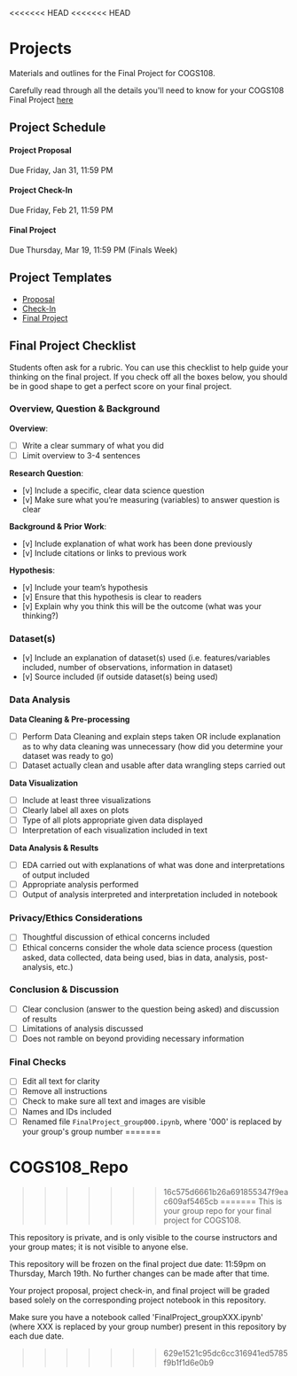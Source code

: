 <<<<<<< HEAD
<<<<<<< HEAD
# Projects 

Materials and outlines for the Final Project for COGS108.

Carefully read through all the details you'll need to know for your COGS108 Final Project [here](https://github.com/COGS108/Projects/blob/master/FinalProject_Guidelines.pdf)

## Project Schedule

#### Project Proposal
Due Friday, Jan 31, 11:59 PM

#### Project Check-In
Due Friday, Feb 21, 11:59 PM

#### Final Project
Due Thursday, Mar 19, 11:59 PM (Finals Week)

## Project Templates

* [Proposal](https://github.com/COGS108/Projects/blob/master/ProjectProposal.ipynb)
* [Check-In](https://github.com/COGS108/Projects/blob/master/ProjectCheckIn.ipynb)
* [Final Project](https://github.com/COGS108/Projects/blob/master/FinalProject_group000.ipynb)


## Final Project Checklist

Students often ask for a rubric. You can use this checklist to help guide your thinking on the final project. If you check off all the boxes below, you should be in good shape to get a perfect score on your final project.

### Overview, Question & Background

**Overview**:
- [ ] Write a clear summary of what you did
- [ ] Limit overview to 3-4 sentences

**Research Question**:
- [v] Include a specific, clear data science question
- [v] Make sure what you’re measuring (variables) to answer question is clear

**Background & Prior Work**:
- [v] Include explanation of what work has been done previously
- [v] Include citations or links to previous work

**Hypothesis**:
- [v] Include your team’s hypothesis
- [v] Ensure that this hypothesis is clear to readers
- [v] Explain why you think this will be the outcome (what was your thinking?)

### Dataset(s)
- [v] Include an explanation of dataset(s) used (i.e. features/variables included, number of observations, information in dataset)
- [v] Source included (if outside dataset(s) being used)

### Data Analysis

**Data Cleaning & Pre-processing**
- [ ] Perform Data Cleaning and explain steps taken OR include explanation as to why data cleaning was unnecessary (how did you determine your dataset was ready to go)
- [ ] Dataset actually clean and usable after data wrangling steps carried out

**Data Visualization**
- [ ] Include at least three visualizations
- [ ] Clearly label all axes on plots
- [ ] Type of all plots appropriate given data displayed
- [ ] Interpretation of each visualization included in text

**Data Analysis & Results**
- [ ] EDA carried out with explanations of what was done and interpretations of output included
- [ ] Appropriate analysis performed 
- [ ] Output of analysis interpreted and interpretation included in notebook

### Privacy/Ethics Considerations
- [ ] Thoughtful discussion of ethical concerns included
- [ ] Ethical concerns consider the whole data science process (question asked, data collected, data being used, bias in data, analysis, post-analysis, etc.)

### Conclusion & Discussion
- [ ] Clear conclusion (answer to the question being asked) and discussion of results
- [ ] Limitations of analysis discussed
- [ ] Does not ramble on beyond providing necessary information

### Final Checks
- [ ] Edit all text for clarity
- [ ] Remove all instructions
- [ ] Check to make sure all text and images are visible
- [ ] Names and IDs included
- [ ] Renamed file `FinalProject_group000.ipynb`, where '000' is replaced by your group's group number
=======
# COGS108_Repo
>>>>>>> 16c575d6661b26a691855347f9eac609af5465cb
=======
This is your group repo for your final project for COGS108.

This repository is private, and is only visible to the course instructors and your group mates; it is not visible to anyone else.

This repository will be frozen on the final project due date: 11:59pm on Thursday, March 19th. No further changes can be made after that time.

Your project proposal, project check-in, and final project will be graded based solely on the corresponding project notebook in this repository.

Make sure you have a notebook called 'FinalProject_groupXXX.ipynb' (where XXX is replaced by your group number) present in this repository by each due date.
>>>>>>> 629e1521c95dc6cc316941ed5785f9b1f1d6e0b9
